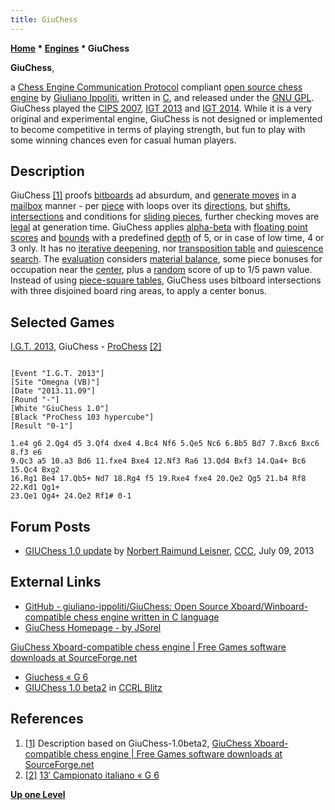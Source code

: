 ```yaml
---
title: GiuChess
---
```

**[Home](Home "Home") * [Engines](Engines "Engines") * GiuChess**

**GiuChess**,

a [Chess Engine Communication Protocol](Chess_Engine_Communication_Protocol "Chess Engine Communication Protocol") compliant [open source chess engine](Category:Open_Source "Category:Open Source") by [Giuliano Ippoliti](Giuliano_Ippoliti "Giuliano Ippoliti"),
written in [C](C "C"), and released under the [GNU GPL](Free_Software_Foundation#GPL "Free Software Foundation").
GiuChess played the [CIPS 2007](CIPS_2007 "CIPS 2007"), [IGT 2013](IGT_2013 "IGT 2013") and [IGT 2014](IGT_2014 "IGT 2014"). While it is a very original and experimental engine, GiuChess is not designed or implemented to become competitive in terms of playing strength, but fun to play with some winning chances even for casual human players.

## Description

GiuChess <a id="cite-note-1" href="#cite-ref-1">[1]</a>
proofs [bitboards](Bitboards "Bitboards") ad absurdum, and [generate moves](Move_Generation "Move Generation") in a [mailbox](Mailbox "Mailbox") manner - per [piece](Pieces "Pieces") with loops over its [directions](Direction "Direction"), but [shifts](General_Setwise_Operations#ShiftingBitboards "General Setwise Operations"), [intersections](General_Setwise_Operations#Intersection "General Setwise Operations") and conditions for [sliding pieces](Sliding_Pieces "Sliding Pieces"),
further checking moves are [legal](Legal_Move "Legal Move") at generation time. GiuChess applies [alpha-beta](Alpha-Beta "Alpha-Beta") with [floating point](Float "Float") [scores](Score "Score") and [bounds](Bound "Bound") with a predefined [depth](Depth "Depth") of 5, or in case of low time, 4 or 3 only.
It has no [iterative deepening](Iterative_Deepening "Iterative Deepening"), nor [transposition table](Transposition_Table "Transposition Table") and [quiescence search](Quiescence_Search "Quiescence Search"). The [evaluation](Evaluation "Evaluation") considers [material balance](Material#Balance "Material"), some piece bonuses for occupation near the [center](Center "Center"), plus a [random](Pseudorandom_Number_Generator "Pseudorandom Number Generator") score of up to 1/5 pawn value.
Instead of using [piece-square tables](Piece-Square_Tables "Piece-Square Tables"), GiuChess uses bitboard intersections with three disjoined board ring areas, to apply a center bonus.

## Selected Games

[I.G.T. 2013](IGT_2013 "IGT 2013"), GiuChess - [ProChess](ProChess_IT "ProChess IT") <a id="cite-note-2" href="#cite-ref-2">[2]</a>

```

[Event "I.G.T. 2013"]
[Site "Omegna (VB)"]
[Date "2013.11.09"]
[Round "-"]
[White "GiuChess 1.0"]
[Black "ProChess 103 hypercube"]
[Result "0-1"]

1.e4 g6 2.Qg4 d5 3.Qf4 dxe4 4.Bc4 Nf6 5.Qe5 Nc6 6.Bb5 Bd7 7.Bxc6 Bxc6 8.f3 e6
9.Qc3 a5 10.a3 Bd6 11.fxe4 Bxe4 12.Nf3 Ra6 13.Qd4 Bxf3 14.Qa4+ Bc6 15.Qc4 Bxg2
16.Rg1 Be4 17.Qb5+ Nd7 18.Rg4 f5 19.Rxe4 fxe4 20.Qe2 Qg5 21.b4 Rf8 22.Kd1 Qg1+ 
23.Qe1 Qg4+ 24.Qe2 Rf1# 0-1

```

## Forum Posts

- [GIUChess 1.0 update](http://www.talkchess.com/forum/viewtopic.php?t=48601) by [Norbert Raimund Leisner](Norbert_Raimund_Leisner "Norbert Raimund Leisner"), [CCC](CCC "CCC"), July 09, 2013

## External Links

- [GitHub - giuliano-ippoliti/GiuChess: Open Source Xboard/Winboard-compatible chess engine written in C language](https://github.com/giuliano-ippoliti/GiuChess)
- [GiuChess Homepage - by JSorel](http://giuchess.sourceforge.net/)

[GiuChess Xboard-compatible chess engine | Free Games software downloads at SourceForge.net](https://sourceforge.net/projects/giuchess/)

- [Giuchess « G 6](http://www.g-sei.org/giuchess/)
- [GIUChess 1.0 beta2](http://www.computerchess.org.uk/ccrl/404/cgi/engine_details.cgi?print=Details&eng=GIUChess%201.0%20beta2) in [CCRL Blitz](CCRL "CCRL")

## References

1. <a id="cite-ref-1" href="#cite-note-1">[1]</a> Description based on GiuChess-1.0beta2, [GiuChess Xboard-compatible chess engine | Free Games software downloads at SourceForge.net](http://sourceforge.net/projects/giuchess/)
1. <a id="cite-ref-2" href="#cite-note-2">[2]</a> [13′ Campionato italiano « G 6](http://www.g-sei.org/13-campionato-italiano/)

**[Up one Level](Engines "Engines")**

